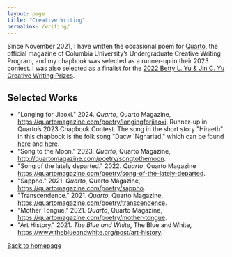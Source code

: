 ```yaml
---
layout: page
title: "Creative Writing"
permalink: /writing/
---
```

Since November 2021, I have written the occasional poem for <a href="https://quartomagazine.com/">Quarto</a>, the official magazine of Columbia University’s Undergraduate Creative Writing Program, and my chapbook was selected as a runner-up in their 2023 contest.
I was also selected as a finalist for the <a href="https://www.taiwaneseamerican.org/2022/05/2022-creative-writing-recipients/">2022 Betty L. Yu & Jin C. Yu Creative Writing Prizes</a>.

## Selected Works
- "Longing for Jiaoxi." 2024. <i>Quarto</i>, Quarto Magazine, <a href="https://quartomagazine.com/poetry/longingforjiaoxi">https://quartomagazine.com/poetry/longingforjiaoxi</a>. Runner-up in Quarto’s 2023 Chapbook Contest. The song in the short story "Hiraeth" in this chapbook is the folk song "Dacw 'Nghariad," which can be found <a href="https://archive.org/stream/lp_welsh-folk-songs_meredydd-evans/lp_welsh-folk-songs_meredydd-evans_djvu.txt">here</a> and <a href="https://www.omniglot.com/songs/welsh/dacwnghariad.htm">here</a>.
- “Song to the Moon.” 2023. <i>Quarto</i>, Quarto Magazine, <a href="http://quartomagazine.com/poetry/songtothemoon">http://quartomagazine.com/poetry/songtothemoon</a>.
- "Song of the lately departed." 2022. <i>Quarto</i>, Quarto Magazine <a href="https://quartomagazine.com/poetry/song-of-the-lately-departed">https://quartomagazine.com/poetry/song-of-the-lately-departed</a>.
- "Sappho." 2021. <i>Quarto</i>, Quarto Magazine, <a href="https://quartomagazine.com/poetry/sappho">https://quartomagazine.com/poetry/sappho</a>.
- "Transcendence." 2021. <i>Quarto</i>, Quarto Magazine, <a href="https://quartomagazine.com/poetry/transcendence">https://quartomagazine.com/poetry/transcendence</a>.
- "Mother Tongue." 2021. <i>Quarto</i>, Quarto Magazine, <a href="https://quartomagazine.com/poetry/mother-tongue">https://quartomagazine.com/poetry/mother-tongue</a>.
- "Art History." 2021. <i>The Blue and White</i>, The Blue and White, <a href="https://www.theblueandwhite.org/post/art-history">https://www.theblueandwhite.org/post/art-history</a>.

<a href="https://emlinking.github.io">Back to homepage</a>
